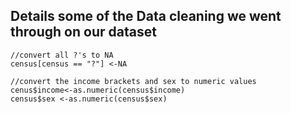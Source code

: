 ## Details some of the Data cleaning we went through on our dataset

```
//convert all ?'s to NA
census[census == "?"] <-NA

```

```
//convert the income brackets and sex to numeric values
cenus$income<-as.numeric(census$income)
census$sex <-as.numeric(census$sex)

```
